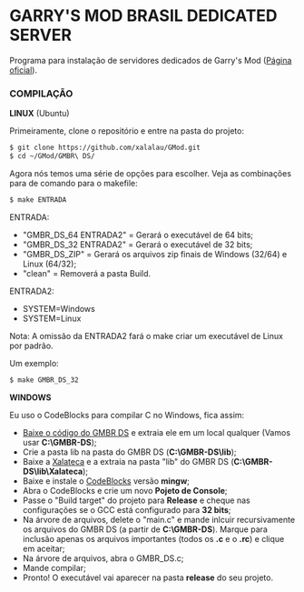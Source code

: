 # GARRY'S MOD BRASIL DEDICATED SERVER

Programa para instalação de servidores dedicados de Garry's Mod ([Página oficial](http://gmbrblog.blogspot.com.br/2012/07/garrys-mod-brasil-dedicated-server-gmbr.html)).

### COMPILAÇÃO


**LINUX** (Ubuntu)

Primeiramente, clone o repositório e entre na pasta do projeto:

```sh
$ git clone https://github.com/xalalau/GMod.git
$ cd ~/GMod/GMBR\ DS/
````

Agora nós temos uma série de opções para escolher. Veja as combinações para de comando para o makefile:

```sh
$ make ENTRADA
````

ENTRADA:
- "GMBR_DS_64 ENTRADA2"  = Gerará o executável de 64 bits;
- "GMBR_DS_32 ENTRADA2"  = Gerará o executável de 32 bits;
- "GMBR_DS_ZIP"          = Gerará os arquivos zip finais de Windows (32/64) e Linux (64/32);
- "clean"                = Removerá a pasta Build.

ENTRADA2:
- SYSTEM=Windows
- SYSTEM=Linux

Nota: A omissão da ENTRADA2 fará o make criar um executável de Linux por padrão.

Um exemplo:

```sh
$ make GMBR_DS_32
````

**WINDOWS**

Eu uso o CodeBlocks para compilar C no Windows, fica assim:

- [Baixe o código do GMBR DS](https://github.com/xalalau/GMod/archive/master.zip) e extraia ele em um local qualquer (Vamos usar **C:\GMBR-DS**);
- Crie a pasta lib na pasta do GMBR DS (**C:\GMBR-DS\lib**);
- Baixe a [Xalateca](https://github.com/xalalau/Xalateca) e a extraia na pasta "lib" do GMBR DS (**C:\GMBR-DS\lib\Xalateca**);
- Baixe e instale o [CodeBlocks](http://www.codeblocks.org/downloads/26) versão **mingw**;
- Abra o CodeBlocks e crie um novo **Pojeto de Console**;
- Passe o "Build target" do projeto para **Release** e cheque nas configurações se o GCC está configurado para **32 bits**;
- Na árvore de arquivos, delete o "main.c" e mande inlcuir recursivamente os arquivos do GMBR DS (a partir de **C:\GMBR-DS**). Marque para inclusão apenas os arquivos importantes (todos os **.c** e o **.rc**) e clique em aceitar;
- Na árvore de arquivos, abra o GMBR_DS.c;
- Mande compilar;
- Pronto! O executável vai aparecer na pasta **release** do seu projeto.

